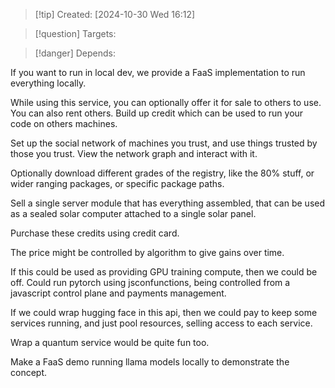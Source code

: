 
>[!tip] Created: [2024-10-30 Wed 16:12]

>[!question] Targets: 

>[!danger] Depends: 

If you want to run in local dev, we provide a FaaS implementation to run everything locally.

While using this service, you can optionally offer it for sale to others to use.  You can also rent others.  Build up credit which can be used to run your code on others machines.

Set up the social network of machines you trust, and use things trusted by those you trust.  View the network graph and interact with it.

Optionally download different grades of the registry, like the 80% stuff, or wider ranging packages, or specific package paths.

Sell a single server module that has everything assembled, that can be used as a sealed solar computer attached to a single solar panel.

Purchase these credits using credit card.

The price might be controlled by algorithm to give gains over time.

If this could be used as providing GPU training compute, then we could be off.
Could run pytorch using jsconfunctions, being controlled from a javascript control plane and payments management.

If we could wrap hugging face in this api, then we could pay to keep some services running, and just pool resources, selling access to each service.

Wrap a quantum service would be quite fun too.

Make a FaaS demo running llama models locally to demonstrate the concept.